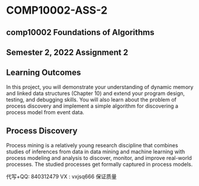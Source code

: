 # COMP10002-ASS-2
## comp10002 Foundations of Algorithms 
## Semester 2, 2022 Assignment 2 
## Learning Outcomes 
In this project, you will demonstrate your understanding of dynamic memory and linked data structures (Chapter 10) and extend your program design, testing, and debugging skills. You will also learn about the problem of process discovery and implement a simple algorithm for discovering a process model from event data.
## Process Discovery
Process mining is a relatively young research discipline that combines studies of inferences from data in data
mining and machine learning with process modeling and analysis to discover, monitor, and improve real-world
processes. The studied processes get formally captured in process models.


代写+QQ: 840312479
VX :  vxjsq666
保证质量
